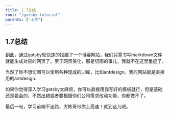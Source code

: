```yaml
---
title: 1.7总结
root: "/gatsby-tutorial"
parents: ["上手"]
---
```


## 1.7总结

到此，通过gatsby就快速的搭建了一个博客网站，我们只需书写markdown文件就能生成对应的网页了。至于网页美化，那是切图的事儿，我就不在这里墨迹了。

当然了你不想切图可以使用各种现成的UI库，比如antdesign。我的网站就是直接用的antdesign.

如果你觉得深入学习gatsby太麻烦，你可以直接用我写好的模板就行，但是基础还是要会的，不然出错或者要根据你们公司需求改动功能，你都做不了。

最后一句，学习前端不迷路，大彬哥带你上高速！就到这儿吧。